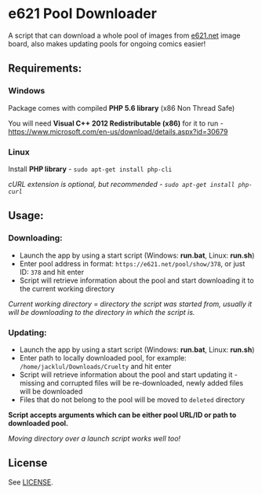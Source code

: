 # e621 Pool Downloader

A script that can download a whole pool of images from [e621.net](https://e621.net) image board, also makes updating pools for ongoing comics easier!

## Requirements:

### Windows

Package comes with compiled **PHP 5.6 library** (x86 Non Thread Safe)

You will need **Visual C++ 2012 Redistributable (x86)** for it to run - https://www.microsoft.com/en-us/download/details.aspx?id=30679

### Linux

Install **PHP library** - `sudo apt-get install php-cli`

_cURL extension is optional, but recommended -  `sudo apt-get install php-curl`_

## Usage:

### Downloading:
- Launch the app by using a start script (Windows: **run.bat**, Linux: **run.sh**)
- Enter pool address in format: `https://e621.net/pool/show/378`, or just ID: `378` and hit enter
- Script will retrieve information about the pool and start downloading it to the current working directory

_Current working directory = directory the script was started from, usually it will be downloading to the directory in which the script is._

### Updating:
- Launch the app by using a start script (Windows: **run.bat**, Linux: **run.sh**)
- Enter path to locally downloaded pool, for example: `/home/jacklul/Downloads/Cruelty` and hit enter
- Script will retrieve information about the pool and start updating it - missing and corrupted files will be re-downloaded, newly added files will be downloaded
- Files that do not belong to the pool will be moved to `deleted` directory

**Script accepts arguments which can be either pool URL/ID or path to downloaded pool.**

_Moving directory over a launch script works well too!_

## License

See [LICENSE](https://github.com/jacklul/e621-Pool-Downloader/blob/master/LICENSE).
